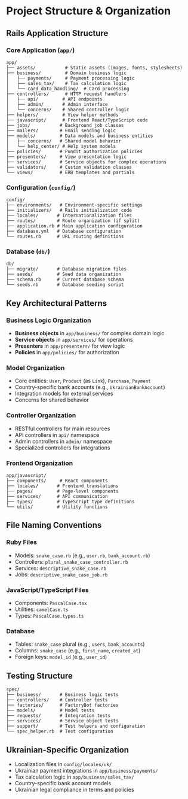 # Project Structure & Organization

## Rails Application Structure

### Core Application (`app/`)
```
app/
├── assets/           # Static assets (images, fonts, stylesheets)
├── business/         # Domain business logic
│   ├── payments/     # Payment processing logic
│   ├── sales_tax/    # Tax calculation logic
│   └── card_data_handling/  # Card processing
├── controllers/      # HTTP request handlers
│   ├── api/         # API endpoints
│   ├── admin/       # Admin interface
│   └── concerns/    # Shared controller logic
├── helpers/         # View helper methods
├── javascript/      # Frontend React/TypeScript code
├── jobs/           # Background job classes
├── mailers/        # Email sending logic
├── models/         # Data models and business entities
│   ├── concerns/   # Shared model behavior
│   └── help_center/ # Help system models
├── policies/       # Pundit authorization policies
├── presenters/     # View presentation logic
├── services/       # Service objects for complex operations
├── validators/     # Custom validation classes
└── views/          # ERB templates and partials
```

### Configuration (`config/`)
```
config/
├── environments/   # Environment-specific settings
├── initializers/   # Rails initialization code
├── locales/       # Internationalization files
├── routes/        # Route organization (if split)
├── application.rb # Main application configuration
├── database.yml   # Database configuration
└── routes.rb      # URL routing definitions
```

### Database (`db/`)
```
db/
├── migrate/       # Database migration files
├── seeds/         # Seed data organization
├── schema.rb      # Current database schema
└── seeds.rb       # Database seeding script
```

## Key Architectural Patterns

### Business Logic Organization
- **Business objects** in `app/business/` for complex domain logic
- **Service objects** in `app/services/` for operations
- **Presenters** in `app/presenters/` for view logic
- **Policies** in `app/policies/` for authorization

### Model Organization
- Core entities: `User`, `Product` (as `Link`), `Purchase`, `Payment`
- Country-specific bank accounts (e.g., `UkrainianBankAccount`)
- Integration models for external services
- Concerns for shared behavior

### Controller Organization
- RESTful controllers for main resources
- API controllers in `api/` namespace
- Admin controllers in `admin/` namespace
- Specialized controllers for integrations

### Frontend Organization
```
app/javascript/
├── components/     # React components
├── locales/       # Frontend translations
├── pages/         # Page-level components
├── services/      # API communication
├── types/         # TypeScript type definitions
└── utils/         # Utility functions
```

## File Naming Conventions

### Ruby Files
- Models: `snake_case.rb` (e.g., `user.rb`, `bank_account.rb`)
- Controllers: `plural_snake_case_controller.rb`
- Services: `descriptive_snake_case.rb`
- Jobs: `descriptive_snake_case_job.rb`

### JavaScript/TypeScript Files
- Components: `PascalCase.tsx`
- Utilities: `camelCase.ts`
- Types: `PascalCase.types.ts`

### Database
- Tables: `snake_case` plural (e.g., `users`, `bank_accounts`)
- Columns: `snake_case` (e.g., `first_name`, `created_at`)
- Foreign keys: `model_id` (e.g., `user_id`)

## Testing Structure
```
spec/
├── business/       # Business logic tests
├── controllers/    # Controller tests
├── factories/      # FactoryBot factories
├── models/         # Model tests
├── requests/       # Integration tests
├── services/       # Service object tests
├── support/        # Test helpers and configuration
└── spec_helper.rb  # Test configuration
```

## Ukrainian-Specific Organization
- Localization files in `config/locales/uk/`
- Ukrainian payment integrations in `app/business/payments/`
- Tax calculation logic in `app/business/sales_tax/`
- Country-specific bank account models
- Ukrainian legal compliance in terms and policies